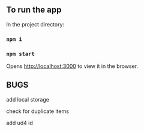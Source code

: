## To run the app

In the project directory:

### `npm i`

### `npm start`

Opens [http://localhost:3000](http://localhost:3000) to view it in the browser.

## BUGS

add local storage

check for duplicate items

add ud4 id
